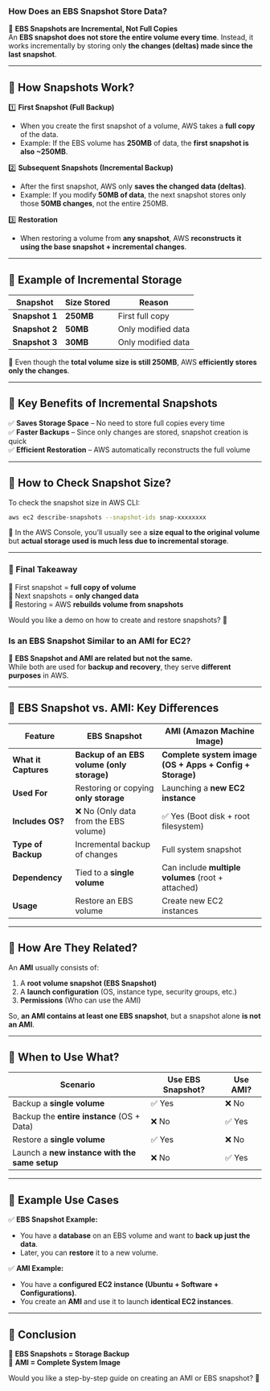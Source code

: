 ### **How Does an EBS Snapshot Store Data?**  

📌 **EBS Snapshots are Incremental, Not Full Copies**  
An **EBS snapshot does not store the entire volume every time**. Instead, it works incrementally by storing only **the changes (deltas) made since the last snapshot**.  

---

## **🔹 How Snapshots Work?**
1️⃣ **First Snapshot (Full Backup)**  
   - When you create the first snapshot of a volume, AWS takes a **full copy** of the data.  
   - Example: If the EBS volume has **250MB** of data, the **first snapshot is also ~250MB**.

2️⃣ **Subsequent Snapshots (Incremental Backup)**  
   - After the first snapshot, AWS only **saves the changed data (deltas)**.  
   - Example: If you modify **50MB of data**, the next snapshot stores only those **50MB changes**, not the entire 250MB.

3️⃣ **Restoration**  
   - When restoring a volume from **any snapshot**, AWS **reconstructs it using the base snapshot + incremental changes**.  

---

## **🔹 Example of Incremental Storage**
| **Snapshot** | **Size Stored** | **Reason** |
|-------------|---------------|------------|
| **Snapshot 1** | **250MB** | First full copy |
| **Snapshot 2** | **50MB** | Only modified data |
| **Snapshot 3** | **30MB** | Only modified data |

🔹 Even though the **total volume size is still 250MB**, AWS **efficiently stores only the changes**.  

---

## **🔹 Key Benefits of Incremental Snapshots**
✅ **Saves Storage Space** – No need to store full copies every time  
✅ **Faster Backups** – Since only changes are stored, snapshot creation is quick  
✅ **Efficient Restoration** – AWS automatically reconstructs the full volume  

---

## **🔹 How to Check Snapshot Size?**
To check the snapshot size in AWS CLI:
```bash
aws ec2 describe-snapshots --snapshot-ids snap-xxxxxxxx
```
🔹 In the AWS Console, you’ll usually see a **size equal to the original volume** but **actual storage used is much less due to incremental storage**.

---

### **📌 Final Takeaway**
🔹 First snapshot = **full copy of volume**  
🔹 Next snapshots = **only changed data**  
🔹 Restoring = AWS **rebuilds volume from snapshots**  

Would you like a demo on how to create and restore snapshots? 🚀
### **Is an EBS Snapshot Similar to an AMI for EC2?**  

📌 **EBS Snapshot and AMI are related but not the same.**  
While both are used for **backup and recovery**, they serve **different purposes** in AWS.

---

## **🔹 EBS Snapshot vs. AMI: Key Differences**

| Feature | **EBS Snapshot** | **AMI (Amazon Machine Image)** |
|---------|-----------------|-------------------------------|
| **What it Captures** | **Backup of an EBS volume (only storage)** | **Complete system image (OS + Apps + Config + Storage)** |
| **Used For** | Restoring or copying **only storage** | Launching a **new EC2 instance** |
| **Includes OS?** | ❌ No (Only data from the EBS volume) | ✅ Yes (Boot disk + root filesystem) |
| **Type of Backup** | Incremental backup of changes | Full system snapshot |
| **Dependency** | Tied to a **single volume** | Can include **multiple volumes** (root + attached) |
| **Usage** | Restore an EBS volume | Create new EC2 instances |

---

## **🔹 How Are They Related?**
An **AMI** usually consists of:  
1. A **root volume snapshot (EBS Snapshot)**
2. A **launch configuration** (OS, instance type, security groups, etc.)
3. **Permissions** (Who can use the AMI)

So, **an AMI contains at least one EBS snapshot**, but a snapshot alone **is not an AMI**.

---

## **🔹 When to Use What?**
| **Scenario** | **Use EBS Snapshot?** | **Use AMI?** |
|-------------|---------------------|-------------|
| Backup a **single volume** | ✅ Yes | ❌ No |
| Backup the **entire instance** (OS + Data) | ❌ No | ✅ Yes |
| Restore a **single volume** | ✅ Yes | ❌ No |
| Launch a **new instance with the same setup** | ❌ No | ✅ Yes |

---

## **🔹 Example Use Cases**
✅ **EBS Snapshot Example:**  
- You have a **database** on an EBS volume and want to **back up just the data**.  
- Later, you can **restore** it to a new volume.  

✅ **AMI Example:**  
- You have a **configured EC2 instance (Ubuntu + Software + Configurations)**.  
- You create an **AMI** and use it to launch **identical EC2 instances**.  

---

## **🔹 Conclusion**
🔹 **EBS Snapshots = Storage Backup**  
🔹 **AMI = Complete System Image**  

Would you like a step-by-step guide on creating an AMI or EBS snapshot? 🚀
